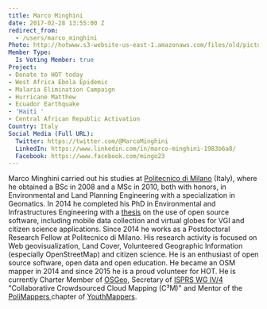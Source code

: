```yaml
---
title: Marco Minghini
date: 2017-02-28 13:55:00 Z
redirect_from:
  - /users/marco_minghini
Photo: http://hotwww.s3-website-us-east-1.amazonaws.com/files/old/pictures/picture-364-1488489604.jpg
Member Type:
  Is Voting Member: true
Project:
- Donate to HOT today
- West Africa Ebola Epidemic
- Malaria Elimination Campaign
- Hurricane Matthew
- Ecuador Earthquake
- 'Haiti '
- Central African Republic Activation
Country: Italy
Social Media (Full URL):
  Twitter: https://twitter.com/@MarcoMinghini
  LinkedIn: https://www.linkedin.com/in/marco-minghini-1983b6a8/
  Facebook: https://www.facebook.com/mingo23
---
```


<p>Marco Minghini carried out his studies at <a title="Politecnico di Milano" href="http://www.polimi.it/" target="_blank">Politecnico di Milano</a> (Italy), where he obtained a BSc in 2008 and a MSc in 2010, both with honors, in Environmental and Land Planning Engineering with a specialization in Geomatics. In 2014 he completed his PhD in Environmental and Infrastructures Engineering with a <a href="https://www.politesi.polimi.it/handle/10589/89726" target="_blank">thesis</a> on the use of open source software, including mobile data collection and virtual globes for VGI and citizen science applications. Since 2014 he works as a Postdoctoral Research Fellow at Politecnico di Milano. His research activity is focused on Web geovisualization, Land Cover, Volunteered Geographic Information (especially OpenStreetMap) and citizen science. He is an enthusiast of open source software, open data and open education. He became an OSM mapper in 2014 and since 2015 he is a proud volunteer for HOT. He is currently Charter Member of <a title="OSGeo" href="http://www.osgeo.org/" target="_blank">OSGeo</a>, Secretary of <a title="ISPRS WG IV/4" href="http://www2.isprs.org/commissions/comm4/wg4.html" target="_blank">ISPRS WG IV/4</a> "Collaborative Crowdsourced Cloud Mapping (C³M)" and Mentor of the <a title="PoliMappers" href="https://www.facebook.com/polimappers/" target="_blank">PoliMappers </a>chapter of <a title="YouthMappers" href="http://youthmappers.org/" target="_blank">YouthMappers</a>.</p>
